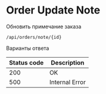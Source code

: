 Order Update Note
===================

Обновить примечание заказа

```shell title="Method <span class='color-method'>PUT</span>"
/api/orders/note/{id}
```

Варианты ответа

| Status code                          | Description    |
|--------------------------------------|----------------|
| <span class='color-200'>200</span>   | OK             |
| <span class='color-error'>500</span> | Internal Error |